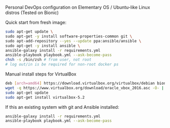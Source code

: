 Personal DevOps configuration on Elementary OS / Ubuntu-like Linux distros
(Tested on Bionic)

Quick start from fresh image:
```bash
sudo apt-get update \
sudo apt-get -y install software-properties-common git \
sudo apt-add-repository --yes --update ppa:ansible/ansible \
sudo apt-get -y install ansible \
ansible-galaxy install -r requirements.yml
ansible-playbook playbook.yml --ask-become-pass
chsh -s /bin/zsh # from user, not root
# log out/in is be required for non-root docker ps
```
Manual install steps for VirtualBox
```bash
deb [arch=amd64] https://download.virtualbox.org/virtualbox/debian bionic contrib # add to /etc/apt/sources.list
wget -q https://www.virtualbox.org/download/oracle_vbox_2016.asc -O- | sudo apt-key add -
sudo apt-get update
sudo apt-get install virtualbox-5.2
```

If this an existing system with git and Ansible installed:
```bash
ansible-galaxy install -r requirements.yml
ansible-playbook playbook.yml --ask-become-pass
```

